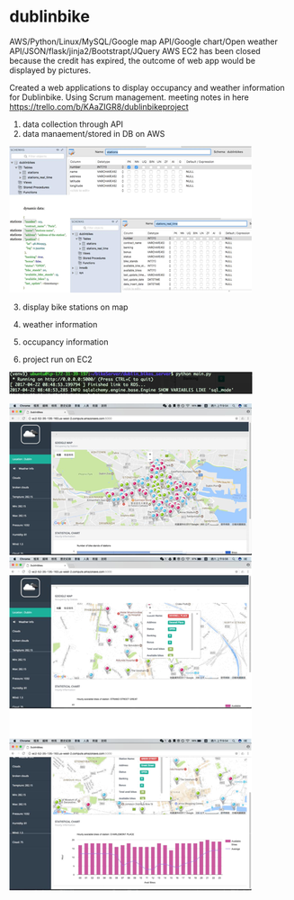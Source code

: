 # dublinbike
 AWS/Python/Linux/MySQL/Google map API/Google chart/Open weather API/JSON/flask/jinja2/Bootstrapt/JQuery
AWS EC2 has been closed because the credit has expired, the outcome of web app would be displayed by pictures.

 Created a web applications to display occupancy and weather information for Dublinbike. Using Scrum management.
meeting notes in here https://trello.com/b/KAaZIGR8/dublinbikeproject 

  1. data collection through API
  2. data manaement/stored in DB on AWS
  
  ![database structure](img-folder/database.png)
  
  3. display bike stations on map
  4. weather information
  5. occupancy information
  
  
  6. project run on EC2
  
  ![web app run on EC2](img-folder/runappec2.png)
  
  
  ![web application outcome](img-folder/web1.png)
  ![web application outcome](img-folder/web2.png)
  
  
  

